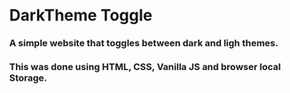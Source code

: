 # DarkTheme Toggle

### A simple website that toggles between dark and ligh themes.

### This was done using HTML, CSS, Vanilla JS and browser local Storage.
